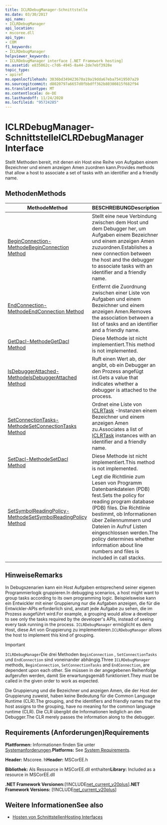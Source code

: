 ```yaml
---
title: ICLRDebugManager-Schnittstelle
ms.date: 03/30/2017
api_name:
- ICLRDebugManager
api_location:
- mscoree.dll
api_type:
- COM
f1_keywords:
- ICLRDebugManager
helpviewer_keywords:
- ICLRDebugManager interface [.NET Framework hosting]
ms.assetid: e835062c-c7d6-4945-8a44-2de7ebf3928e
topic_type:
- apiref
ms.openlocfilehash: 3836bd349423670a19a19dda67eba75419507a29
ms.sourcegitcommit: d8020797a6657d0fbbdff362b80300815f682f94
ms.translationtype: MT
ms.contentlocale: de-DE
ms.lasthandoff: 11/24/2020
ms.locfileid: "95724285"
---
```

# <a name="iclrdebugmanager-interface"></a><span data-ttu-id="4688f-102">ICLRDebugManager-Schnittstelle</span><span class="sxs-lookup"><span data-stu-id="4688f-102">ICLRDebugManager Interface</span></span>

<span data-ttu-id="4688f-103">Stellt Methoden bereit, mit denen ein Host eine Reihe von Aufgaben einem Bezeichner und einem anzeigen Amen zuordnen kann.</span><span class="sxs-lookup"><span data-stu-id="4688f-103">Provides methods that allow a host to associate a set of tasks with an identifier and a friendly name.</span></span>  
  
## <a name="methods"></a><span data-ttu-id="4688f-104">Methoden</span><span class="sxs-lookup"><span data-stu-id="4688f-104">Methods</span></span>  
  
|<span data-ttu-id="4688f-105">Methode</span><span class="sxs-lookup"><span data-stu-id="4688f-105">Method</span></span>|<span data-ttu-id="4688f-106">BESCHREIBUNG</span><span class="sxs-lookup"><span data-stu-id="4688f-106">Description</span></span>|  
|------------|-----------------|  
|[<span data-ttu-id="4688f-107">BeginConnection-Methode</span><span class="sxs-lookup"><span data-stu-id="4688f-107">BeginConnection Method</span></span>](iclrdebugmanager-beginconnection-method.md)|<span data-ttu-id="4688f-108">Stellt eine neue Verbindung zwischen dem Host und dem Debugger her, um Aufgaben einem Bezeichner und einem anzeigen Amen zuzuordnen.</span><span class="sxs-lookup"><span data-stu-id="4688f-108">Establishes a new connection between the host and the debugger to associate tasks with an identifier and a friendly name.</span></span>|  
|[<span data-ttu-id="4688f-109">EndConnection-Methode</span><span class="sxs-lookup"><span data-stu-id="4688f-109">EndConnection Method</span></span>](iclrdebugmanager-endconnection-method.md)|<span data-ttu-id="4688f-110">Entfernt die Zuordnung zwischen einer Liste von Aufgaben und einem Bezeichner und einem anzeigen Amen.</span><span class="sxs-lookup"><span data-stu-id="4688f-110">Removes the association between a list of tasks and an identifier and a friendly name.</span></span>|  
|[<span data-ttu-id="4688f-111">GetDacl-Methode</span><span class="sxs-lookup"><span data-stu-id="4688f-111">GetDacl Method</span></span>](iclrdebugmanager-getdacl-method.md)|<span data-ttu-id="4688f-112">Diese Methode ist nicht implementiert.</span><span class="sxs-lookup"><span data-stu-id="4688f-112">This method is not implemented.</span></span>|  
|[<span data-ttu-id="4688f-113">IsDebuggerAttached-Methode</span><span class="sxs-lookup"><span data-stu-id="4688f-113">IsDebuggerAttached Method</span></span>](iclrdebugmanager-isdebuggerattached-method.md)|<span data-ttu-id="4688f-114">Ruft einen Wert ab, der angibt, ob ein Debugger an den Prozess angefügt ist.</span><span class="sxs-lookup"><span data-stu-id="4688f-114">Gets a value that indicates whether a debugger is attached to the process.</span></span>|  
|[<span data-ttu-id="4688f-115">SetConnectionTasks-Methode</span><span class="sxs-lookup"><span data-stu-id="4688f-115">SetConnectionTasks Method</span></span>](iclrdebugmanager-setconnectiontasks-method.md)|<span data-ttu-id="4688f-116">Ordnet eine Liste von [ICLRTask](iclrtask-interface.md) -Instanzen einem Bezeichner und einem anzeigen Amen zu.</span><span class="sxs-lookup"><span data-stu-id="4688f-116">Associates a list of [ICLRTask](iclrtask-interface.md) instances with an identifier and a friendly name.</span></span>|  
|[<span data-ttu-id="4688f-117">SetDacl-Methode</span><span class="sxs-lookup"><span data-stu-id="4688f-117">SetDacl Method</span></span>](iclrdebugmanager-setdacl-method.md)|<span data-ttu-id="4688f-118">Diese Methode ist nicht implementiert.</span><span class="sxs-lookup"><span data-stu-id="4688f-118">This method is not implemented.</span></span>|  
|[<span data-ttu-id="4688f-119">SetSymbolReadingPolicy-Methode</span><span class="sxs-lookup"><span data-stu-id="4688f-119">SetSymbolReadingPolicy Method</span></span>](iclrdebugmanager-setsymbolreadingpolicy-method.md)|<span data-ttu-id="4688f-120">Legt die Richtlinie zum Lesen von Programm Datenbankdateien (PDB) fest.</span><span class="sxs-lookup"><span data-stu-id="4688f-120">Sets the policy for reading program database (PDB) files.</span></span> <span data-ttu-id="4688f-121">Die Richtlinie bestimmt, ob Informationen über Zeilennummern und Dateien in Aufruf Listen eingeschlossen werden.</span><span class="sxs-lookup"><span data-stu-id="4688f-121">The policy determines whether information about line numbers and files is included in call stacks.</span></span>|  
  
## <a name="remarks"></a><span data-ttu-id="4688f-122">Hinweise</span><span class="sxs-lookup"><span data-stu-id="4688f-122">Remarks</span></span>  

 <span data-ttu-id="4688f-123">In Debugszenarien kann ein Host Aufgaben entsprechend seiner eigenen Programmierlogik gruppieren.</span><span class="sxs-lookup"><span data-stu-id="4688f-123">In debugging scenarios, a host might want to group tasks according to its own programming logic.</span></span> <span data-ttu-id="4688f-124">Beispielsweise kann ein Entwickler mit einer Gruppierung nur die Aufgaben anzeigen, die für die Entwickler-APIs erforderlich sind, anstatt jede Aufgabe zu sehen, die im Prozess ausgeführt wird.</span><span class="sxs-lookup"><span data-stu-id="4688f-124">For example, a grouping would allow a developer to see only the tasks required by the developer's APIs, instead of seeing every task running in the process.</span></span> <span data-ttu-id="4688f-125">`ICLRDebugManager` ermöglicht es dem Host, diese Art von Gruppierung zu implementieren.</span><span class="sxs-lookup"><span data-stu-id="4688f-125">`ICLRDebugManager` allows the host to implement this kind of grouping.</span></span>  
  
> [!IMPORTANT]
> <span data-ttu-id="4688f-126">`ICLRDebugManager`Die drei Methoden `BeginConnection` , `SetConnectionTasks` und `EndConnection` sind voneinander abhängig.</span><span class="sxs-lookup"><span data-stu-id="4688f-126">Three `ICLRDebugManager` methods, `BeginConnection`, `SetConnectionTasks` and `EndConnection`, are dependent upon each other.</span></span> <span data-ttu-id="4688f-127">Sie müssen in der angegebenen Reihenfolge aufgerufen werden, damit Sie erwartungsgemäß funktioniert.</span><span class="sxs-lookup"><span data-stu-id="4688f-127">They must be called in the given order to work as expected.</span></span>  
  
 <span data-ttu-id="4688f-128">Die Gruppierung und die Bezeichner und anzeigen Amen, die der Host der Gruppierung zuweist, haben keine Bedeutung für die Common Language Runtime (CLR).</span><span class="sxs-lookup"><span data-stu-id="4688f-128">The grouping, and the identifiers and friendly names that the host assigns to the grouping, have no meaning for the common language runtime (CLR).</span></span> <span data-ttu-id="4688f-129">Die CLR übergibt die Informationen lediglich an den Debugger.</span><span class="sxs-lookup"><span data-stu-id="4688f-129">The CLR merely passes the information along to the debugger.</span></span>  
  
## <a name="requirements"></a><span data-ttu-id="4688f-130">Requirements (Anforderungen)</span><span class="sxs-lookup"><span data-stu-id="4688f-130">Requirements</span></span>  

 <span data-ttu-id="4688f-131">**Plattformen:** Informationen finden Sie unter [Systemanforderungen](../../get-started/system-requirements.md).</span><span class="sxs-lookup"><span data-stu-id="4688f-131">**Platforms:** See [System Requirements](../../get-started/system-requirements.md).</span></span>  
  
 <span data-ttu-id="4688f-132">**Header:** Mscoree. h</span><span class="sxs-lookup"><span data-stu-id="4688f-132">**Header:** MSCorEE.h</span></span>  
  
 <span data-ttu-id="4688f-133">**Bibliothek:** Als Ressource in MSCorEE.dll enthalten</span><span class="sxs-lookup"><span data-stu-id="4688f-133">**Library:** Included as a resource in MSCorEE.dll</span></span>  
  
 <span data-ttu-id="4688f-134">**.NET Framework Versionen:**[!INCLUDE[net_current_v20plus](../../../../includes/net-current-v20plus-md.md)]</span><span class="sxs-lookup"><span data-stu-id="4688f-134">**.NET Framework Versions:** [!INCLUDE[net_current_v20plus](../../../../includes/net-current-v20plus-md.md)]</span></span>  
  
## <a name="see-also"></a><span data-ttu-id="4688f-135">Weitere Informationen</span><span class="sxs-lookup"><span data-stu-id="4688f-135">See also</span></span>

- [<span data-ttu-id="4688f-136">Hosten von Schnittstellen</span><span class="sxs-lookup"><span data-stu-id="4688f-136">Hosting Interfaces</span></span>](hosting-interfaces.md)

